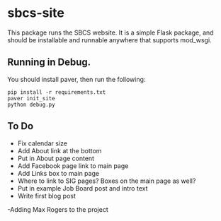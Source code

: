 sbcs-site
=========
This package runs the SBCS website. It is a simple Flask package, and should be installable and runnable anywhere that supports mod_wsgi.

## Running in Debug.

You should install paver, then run the following:

```
pip install -r requirements.txt
paver init_site
python debug.py
```
## To Do
- Fix calendar size 
- Add About link at the bottom
- Put in About page content 
- Add Facebook page link to main page
- Add Links box to main page 
- Where to link to SIG pages? Boxes on the main page as well? 
- Put in example Job Board post and intro text 
- Write first blog post 

-Adding Max Rogers to the project